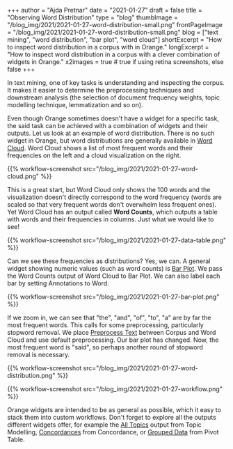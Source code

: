 +++
author = "Ajda Pretnar"
date = "2021-01-27"
draft = false
title = "Observing Word Distribution"
type = "blog"
thumbImage = "/blog_img/2021/2021-01-27-word-distribution-small.png"
frontPageImage = "/blog_img/2021/2021-01-27-word-distribution-small.png"
blog = ["text mining", "word distribution", "bar plot", "word cloud"]
shortExcerpt = "How to inspect word distribution in a corpus with in Orange."
longExcerpt = "How to inspect word distribution in a corpus with a clever combination of widgets in Orange."
x2images = true  # true if using retina screenshots, else false
+++

In text mining, one of key tasks is understanding and inspecting the corpus. It makes it easier to determine the preprocessing techniques and downstream analysis (the selection of document frequency weights, topic modelling technique, lemmatization and so on).

Even though Orange sometimes doesn't have a widget for a specific task, the said task can be achieved with a combination of widgets and their outputs. Let us look at an example of word distribution. There is no such widget in Orange, but word distributions are generally available in [Word Cloud](https://orangedatamining.com/widget-catalog/text-mining/wordcloud/). Word Cloud shows a list of most frequent words and their frequencies on the left and a cloud visualization on the right.

{{% workflow-screenshot src="/blog_img/2021/2021-01-27-word-cloud.png" %}}

This is a great start, but Word Cloud only shows the 100 words and the visualization doesn't directly correspond to the word frequency (words are scaled so that very frequent words don't overwhelm less frequent ones). Yet Word Cloud has an output called **Word Counts**, which outputs a table with words and their frequencies in columns. Just what we would like to see!

{{% workflow-screenshot src="/blog_img/2021/2021-01-27-data-table.png" %}}

Can we see these frequencies as distributions? Yes, we can. A general widget showing numeric values (such as word counts) is [Bar Plot](https://orangedatamining.com/widget-catalog/visualize/barplot/). We pass the Word Counts output of Word Cloud to Bar Plot. We can also label each bar by setting Annotations to Word.

{{% workflow-screenshot src="/blog_img/2021/2021-01-27-bar-plot.png" %}}

If we zoom in, we can see that "the", "and", "of", "to", "a" are by far the most frequent words. This calls for some preprocessing, particularly stopword removal. We place [Preprocess Text](https://orangedatamining.com/widget-catalog/text-mining/preprocesstext/) between Corpus and Word Cloud and use default preprocessing. Our bar plot has changed. Now, the most frequent word is "said", so perhaps another round of stopword removal is necessary.

{{% workflow-screenshot src="/blog_img/2021/2021-01-27-word-distribution.png" %}}

{{% workflow-screenshot src="/blog_img/2021/2021-01-27-workflow.png" %}}

Orange widgets are intended to be as general as possible, which it easy to stack them into custom workflows. Don't forget to explore all the outputs different widgets offer, for example the [All Topics](https://orangedatamining.com/widget-catalog/text-mining/topicmodelling-widget/) output from Topic Modelling, [Concordances](https://orangedatamining.com/widget-catalog/text-mining/concordance/) from Concordance, or [Grouped Data](https://orangedatamining.com/blog/2019/2019-08-27-pivot-table/) from Pivot Table.
